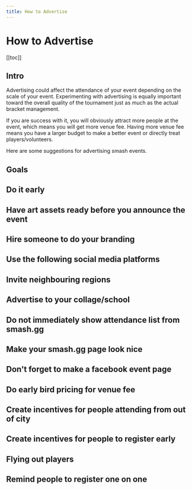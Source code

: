 ```yaml
---
title: How to Advertise
---
```


# How to Advertise

[[toc]]

## Intro

Advertising could affect the attendance of your event depending on the scale of your event. Experimenting with advertising is equally important toward the overall quality of the tournament just as much as the actual bracket management.

If you are success with it, you will obviously attract more people at the event, which means you will get more venue fee. Having more venue fee means you have a larger budget to make a better event or directly treat players/volunteers.

Here are some suggestions for advertising smash events.

## Goals

## Do it early

## Have art assets ready before you announce the event

## Hire someone to do your branding

## Use the following social media platforms

## Invite neighbouring regions

## Advertise to your collage/school

## Do not immediately show attendance list from smash.gg

## Make your smash.gg page look nice

## Don't forget to make a facebook event page

## Do early bird pricing for venue fee

## Create incentives for people attending from out of city

## Create incentives for people to register early

## Flying out players

## Remind people to register one on one
